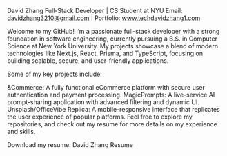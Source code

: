 David Zhang
Full-Stack Developer | CS Student at NYU
Email: davidzhang3210@gmail.com | Portfolio: www.techdavidzhang1.com

Welcome to my GitHub! I’m a passionate full-stack developer with a strong foundation in software engineering, currently pursuing a B.S. in Computer Science at New York University. My projects showcase a blend of modern technologies like Next.js, React, Prisma, and TypeScript, focusing on building scalable, secure, and user-friendly applications.

Some of my key projects include:

&Commerce: A fully functional eCommerce platform with secure user authentication and payment processing.
MagicPrompts: A live-service AI prompt-sharing application with advanced filtering and dynamic UI.
Unsplash/OfficeVibe Replica: A mobile-responsive interface that replicates the user experience of popular platforms.
Feel free to explore my repositories, and check out my resume for more details on my experience and skills.

Download my resume: David Zhang Resume
